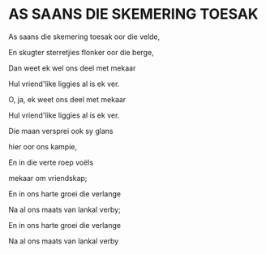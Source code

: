 # AS SAANS DIE SKEMERING TOESAK

As saans die skemering toesak oor die velde,

En skugter sterretjies flonker oor die berge,

Dan weet ek wel ons deel met mekaar

Hul vriend'like liggies al is ek ver.

O, ja, ek weet ons deel met mekaar

Hul vriend'like liggies al is ek ver.


Die maan versprei ook sy glans

hier oor ons kampie,

En in die verte roep voëls

mekaar om vriendskap;

En in ons harte groei die verlange

Na al ons maats van lankal verby;

En in ons harte groei die verlange

Na al ons maats van lankal verby

